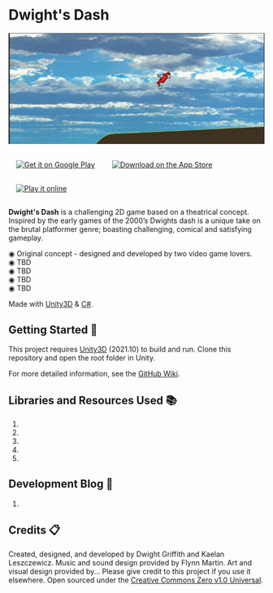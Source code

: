 # Dwight's Dash

![2D platformer style game](https://github.com/pandalords/Unity-RoverGame/blob/main/Rover/Assets/Assets/Images/Dwights%20Dashv1.png)

[<img alt='Get it on Google Play' src='docs/badges/google-play-badge.png' width="200px"  style="padding:15px"/>](https://cdn.pixabay.com/photo/2016/08/31/00/49/google-1632434_960_720.png "Get it on Google Play")
[<img alt='Download on the App Store' src='docs/badges/Download_on_the_App_Store_Badge_US-UK_135x40.svg' width="200px" style="padding:15px"/>](https://upload.wikimedia.org/wikipedia/commons/thumb/3/3c/Download_on_the_App_Store_Badge.svg/640px-Download_on_the_App_Store_Badge.svg.png "Download on the App Store")
[<img alt='Play it online' src='docs/badges/play-online-badge.png' width="200px" style="padding:15px"/>](https://d338t8kmirgyke.cloudfront.net/icons/icon_pngs/000/002/150/original/internet.png "Play it online")

<b>Dwight's Dash</b> is a challenging 2D game based on a theatrical concept. Inspired by the early games of the 2000’s Dwights dash is a unique take on the brutal platformer genre; boasting challenging, comical and satisfying gameplay.

◉ Original concept - designed and developed by two video game lovers.
<br>
◉ TBD
<br>
◉ TBD
<br>
◉ TBD
<br>
◉ TBD


Made with [Unity3D](https://unity3d.com/ "Unity3D home") & [C#](https://docs.microsoft.com/en-us/dotnet/csharp/getting-started/introduction-to-the-csharp-language-and-the-net-framework "C# Getting Started").

## Getting Started :traffic_light:

This project requires [Unity3D](http://unity3d.com/ "Unity3D home") (2021.10) to build and run. Clone this repository and open the root folder in Unity.

For more detailed information, see the [GitHub Wiki](https://github.com/pandalords/Unity-RoverGame/wiki).


## Libraries and Resources Used :books:

1. 
2. 
3. 
4. 
5. 

## Development Blog :newspaper:

1.  

## Credits :clipboard:

Created, designed, and developed by Dwight Griffith and Kaelan Leszczewicz. Music and sound design provided by Flynn Martin. Art and visual design provided by... Please give credit to this project if you use it elsewhere. Open sourced under the [Creative Commons Zero v1.0 Universal](https://github.com/pandalords/Unity-RoverGame/blob/main/LICENSE). 

